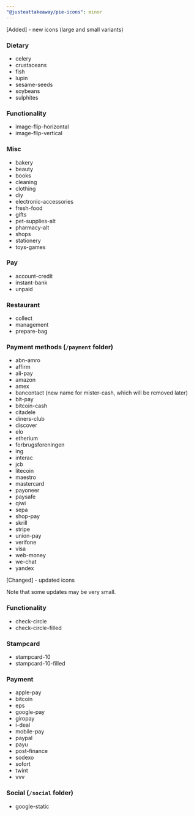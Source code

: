 ```yaml
---
"@justeattakeaway/pie-icons": minor
---
```


[Added] - new icons (large and small variants)

### Dietary
- celery
- crustaceans
- fish
- lupin
- sesame-seeds
- soybeans
- sulphites

### Functionality
- image-flip-horizontal
- image-flip-vertical

### Misc
- bakery
- beauty
- books
- cleaning
- clothing
- diy
- electronic-accessories
- fresh-food
- gifts
- pet-supplies-alt
- pharmacy-alt
- shops
- stationery
- toys-games

### Pay
- account-credit
- instant-bank
- unpaid

### Restaurant
- collect
- management
- prepare-bag

### Payment methods (`/payment` folder)
- abn-amro
- affirm
- ali-pay
- amazon
- amex
- bancontact (new name for mister-cash, which will be removed later)
- bit-pay
- bitcoin-cash
- citadele
- diners-club
- discover
- elo
- etherium
- forbrugsforeningen
- ing
- interac
- jcb
- litecoin
- maestro
- mastercard
- payoneer
- paysafe
- qiwi
- sepa
- shop-pay
- skrill
- stripe
- union-pay
- verifone
- visa
- web-money
- we-chat
- yandex


[Changed] - updated icons

Note that some updates may be very small.

### Functionality
- check-circle
- check-circle-filled

### Stampcard
- stampcard-10
- stampcard-10-filled

### Payment
- apple-pay
- bitcoin
- eps
- google-pay
- giropay
- i-deal
- mobile-pay
- paypal
- payu
- post-finance
- sodexo
- sofort
- twint
- vvv

### Social (`/social` folder)
- google-static
